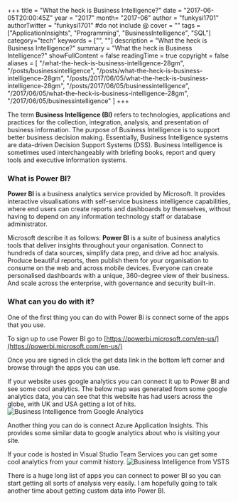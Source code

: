+++
title = "What the heck is Business Intelligence?"
date = "2017-06-05T20:00:45Z"
year = "2017"
month= "2017-06"
author = "funkysi1701"
authorTwitter = "funkysi1701" #do not include @
cover = ""
tags = ["ApplicationInsights", "Programming", "BusinessIntelligence", "SQL"]
category="tech"
keywords = ["", ""]
description =  "What the heck is Business Intelligence?"
summary = "What the heck is Business Intelligence?"
showFullContent = false
readingTime = true
copyright = false
aliases = [
    "/what-the-heck-is-business-intelligence-28gm",
    "/posts/businessintelligence",
    "/posts/what-the-heck-is-business-intelligence-28gm",
    "/posts/2017/06/05/what-the-heck-is-business-intelligence-28gm",
    "/posts/2017/06/05/businessintelligence",
    "/2017/06/05/what-the-heck-is-business-intelligence-28gm",
    "/2017/06/05/businessintelligence"
]
+++

The term **Business Intelligence (BI)** refers to technologies, applications and practices for the collection, integration, analysis, and presentation of business information. The purpose of Business Intelligence is to support better business decision making. Essentially, Business Intelligence systems are data-driven Decision Support Systems (DSS). Business Intelligence is sometimes used interchangeably with briefing books, report and query tools and executive information systems.

### What is Power BI?

**Power BI** is a business analytics service provided by Microsoft. It provides interactive visualisations with self-service business intelligence capabilities, where end users can create reports and dashboards by themselves, without having to depend on any information technology staff or database administrator.

Microsoft describe it as follows: **Power BI** is a suite of business analytics tools that deliver insights throughout your organisation. Connect to hundreds of data sources, simplify data prep, and drive ad hoc analysis. Produce beautiful reports, then publish them for your organisation to consume on the web and across mobile devices. Everyone can create personalised dashboards with a unique, 360-degree view of their business. And scale across the enterprise, with governance and security built-in.

### What can you do with it?

One of the first thing you can do with Power Bi is connect some of the apps that you use.

To sign up to use Power BI go to [https://powerbi.microsoft.com/en-us/](https://powerbi.microsoft.com/en-us/)

Once you are signed in click the get data link in the bottom left corner and browse through the apps you can use.

If your website uses google analytics you can connect it up to Power BI and see some cool analytics. The below map was generated from some google analytics data, you can see that this website has had users across the globe, with UK and USA getting a lot of hits. ![Business Intelligence from Google Analytics](https://storageaccountblog9f5d.blob.core.windows.net/blazor/wp-content/uploads/2017/06/Capture.jpg?resize=662%2C349&ssl=1)

Another thing you can do is connect Azure Application Insights. This provides some similar data to google analytics about who is visiting your site.

If your code is hosted in Visual Studio Team Services you can get some cool analytics from your commit history. ![Business Intelligence from VSTS](https://storageaccountblog9f5d.blob.core.windows.net/blazor/wp-content/uploads/2017/06/Capture-1.jpg?resize=662%2C177&ssl=1)

There is a huge long list of apps you can connect to power BI so you can start getting all sorts of analysis very easily. I am hopefully going to talk another time about getting custom data into Power BI.